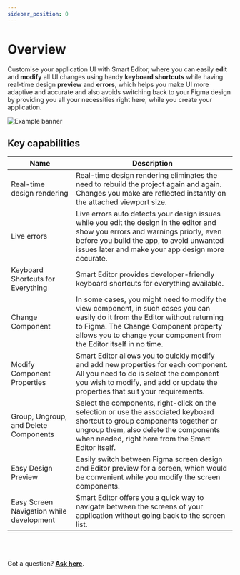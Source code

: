 ```yaml
---
sidebar_position: 0
---
```


# Overview

Customise your application UI with Smart Editor, where you can easily **edit** and **modify** all UI changes using handy **keyboard shortcuts** while having real-time design **preview** and **errors**, which helps you make UI more adaptive and accurate and also avoids switching back to your Figma design by providing you all your necessities right here, while you create your application.


![Example banner](./img/smart-editor.gif)

## Key capabilities

<table className="table-key">
  <thead>
    <tr>
      <th>Name</th>
      <th>Description</th>
    </tr>
  </thead>
  <tbody>
    <tr>
      <td>Real-time design rendering</td>
      <td>Real-time design rendering eliminates the need to rebuild the project again and again. Changes you make are reflected instantly on the attached viewport size.</td>
    </tr>
    <tr>
      <td>Live errors</td>
      <td>Live errors auto detects your design issues while you edit the design in the editor and show you errors and warnings priorly, even before you build the app, to avoid unwanted issues later and make your app design more accurate.</td>
    </tr>
    <tr>
      <td>Keyboard Shortcuts for Everything</td>
      <td>Smart Editor provides developer-friendly keyboard shortcuts for everything available.</td>
    </tr>
    <tr>
      <td>Change Component</td>
      <td>In some cases, you might need to modify the view component, in such cases you can easily do it from the Editor without returning to Figma. The Change Component property allows you to change your component from the Editor itself in no time.</td>
    </tr>
    <tr>
      <td>Modify Component Properties</td>
      <td>Smart Editor allows you to quickly modify and add new properties for each component. All you need to do is select the component you wish to modify, and add or update the properties that suit your requirements.</td>
    </tr>
    <tr>
      <td>Group, Ungroup, and Delete Components</td>
      <td>Select the components, right-click on the selection or use the associated keyboard shortcut to group components together or ungroup them, also delete the components when needed, right here from the Smart Editor itself.</td>
    </tr>
    <tr>
      <td>Easy Design Preview</td>
      <td>Easily switch between Figma screen design and Editor preview for a screen, which would be convenient while you modify the screen components.</td>
    </tr>
    <tr>
      <td>Easy Screen Navigation while development</td>
      <td>Smart Editor offers you a quick way to navigate between the screens of your application without going back to the screen list. </td>
    </tr>
  </tbody>
</table>

<br/>
<br/>

Got a question? [**Ask here**](https://discord.com/invite/rFMnCG5MZ7).

